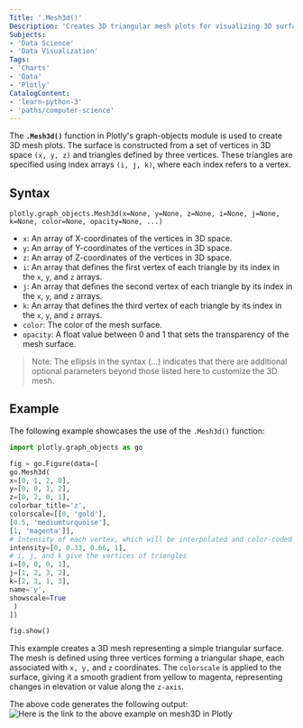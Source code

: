 ```yaml
---
Title: '.Mesh3d()'
Description: 'Creates 3D triangular mesh plots for visualizing 3D surfaces or volumetric data.'
Subjects:
- 'Data Science'
- 'Data Visualization'
Tags:
- 'Charts'
- 'Data'
- 'Plotly'
CatalogContent:
- 'learn-python-3'
- 'paths/computer-science'
---
```


The **`.Mesh3d()`** function in Plotly's graph-objects module is used to create 3D mesh plots. The surface is constructed from a set of vertices in 3D space `(x, y, z)` and triangles defined by three vertices. These triangles are specified using index arrays `(i, j, k)`, where each index refers to a vertex.

## Syntax

```pseudo
plotly.graph_objects.Mesh3d(x=None, y=None, z=None, i=None, j=None, k=None, color=None, opacity=None, ...)
```

- `x`: An array of X-coordinates of the vertices in 3D space.
- `y`: An array of Y-coordinates of the vertices in 3D space.
- `z`: An array of Z-coordinates of the vertices in 3D space.
- `i`: An array that defines the first vertex of each triangle by its index in the `x`, `y`, and `z` arrays.
- `j`: An array that defines the second vertex of each triangle by its index in the `x`, `y`, and `z` arrays.
- `k`: An array that defines the third vertex of each triangle by its index in the `x`, `y`, and `z` arrays.
- `color`: The color of the mesh surface.
- `opacity`: A float value between 0 and 1 that sets the transparency of the mesh surface.

> Note: The ellipsis in the syntax (...) indicates that there are additional optional parameters beyond those listed here to customize the 3D mesh.

## Example

The following example showcases the use of the `.Mesh3d()` function:

```py
import plotly.graph_objects as go

fig = go.Figure(data=[
go.Mesh3d(
x=[0, 1, 2, 0],
y=[0, 0, 1, 2],
z=[0, 2, 0, 1],
colorbar_title='z',
colorscale=[[0, 'gold'],
[0.5, 'mediumturquoise'],
[1, 'magenta']],
# Intensity of each vertex, which will be interpolated and color-coded
intensity=[0, 0.33, 0.66, 1],
# i, j, and k give the vertices of triangles
i=[0, 0, 0, 1],
j=[1, 2, 3, 2],
k=[2, 3, 1, 3],
name='y',
showscale=True
 )
])

fig.show()
```

This example creates a 3D mesh representing a simple triangular surface. The mesh is defined using three vertices forming a triangular shape, each associated with `x, y,` and `z` coordinates. The `colorscale` is applied to the surface, giving it a smooth gradient from yellow to magenta, representing changes in elevation or value along the `z-axis`.

The above code generates the following output:
  
![Here is the link to the above example on mesh3D in Plotly](https://raw.githubusercontent.com/Codecademy/docs/main/media/plotly-mesh3d-example.png)